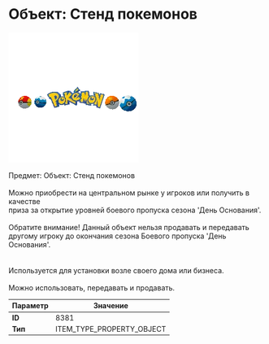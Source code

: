 # Объект: Стенд покемонов

![Item Image](../img/8381.webp?raw=true)

Предмет: Объект: Стенд покемонов<br><br>Можно приобрести на центральном рынке у игроков или получить в качестве<br>приза за открытие уровней боевого пропуска сезона 'День Основания'.<br><br>Обратите внимание! Данный объект нельзя продавать и передавать<br>другому игроку до окончания сезона Боевого пропуска 'День Основания'.<br><br><br>Используется для установки возле своего дома или бизнеса.<br><br>Можно использовать, передавать и продавать.


| Параметр | Значение |
|----------|----------|
| **ID** | 8381 |
| **Тип** | ITEM_TYPE_PROPERTY_OBJECT |

